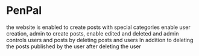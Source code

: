 # PenPal 
the website is enabled to create posts with special categories
enable user creation, admin to create posts, enable edited and deleted and admin controls users and posts by deleting posts and users In addition to deleting the posts published by the user after deleting the user

